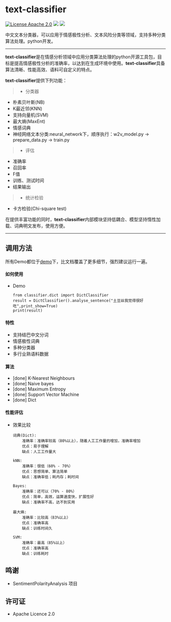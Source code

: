 # text-classifier
[![License Apache 2.0](https://img.shields.io/badge/license-Apache%202.0-blue.svg)](https://github.com/deepmipt/DeepPavlov/blob/master/LICENSE) ![](https://img.shields.io/badge/Language-Python-blue.svg) ![](https://img.shields.io/badge/Python-3.X-red.svg)

中文文本分类器，可以应用于情感极性分析、文本风险分类等领域，支持多种分类算法处理。python开发。

---


**text-classifier**是在情感分析领域中应用分类算法处理的python开源工具包，目标是提高情感极性分析的准确率，以达到在生成环境中使用。**text-classifier**具备算法清晰、性能高效、语料可自定义的特点。

**text-classifier**提供下列功能：
> * 分类器
  * 朴素贝叶斯(NB)
  * K最近邻(KNN)
  * 支持向量机(SVM)
  * 最大熵(MaxEnt)
  * 情感词典
  * 神经网络文本分类:neural_network下，顺序执行：w2v_model.py -> prepare_data.py -> train.py
> * 评估
  * 准确率
  * 召回率
  * F值
  * 训练、测试时间
  * 结果输出
> * 统计检验
  * 卡方检验(Chi-square test)



在提供丰富功能的同时，**text-classifier**内部模块坚持低耦合、模型坚持惰性加载、词典明文发布，使用方便。

------

## 调用方法


所有Demo都位于[demo](https://github.com/shibing624/text-classifier/blob/master/demo.py)下，比文档覆盖了更多细节，强烈建议运行一遍。

#### 如何使用

  - Demo


	```
	from classifier.dict import DictClassifier
    result = DictClassifier().analyse_sentence("土豆丝我觉得很好吃",print_show=True)
    print(result)
	```


#### 特性
   - 支持结巴中文分词
   - 情感极性词典
   - 多种分类器
   - 多行业熟语料数据

#### 算法
  - [done] K-Nearest Neighbours
  - [done] Naive bayes
  - [done] Maximum Entropy
  - [done] Support Vector Machine
  - [done] Dict

#### 性能评估
  - 效果比较
	
	```
	词典(Dict):
        准确率：准确率较高（80%以上），随着人工工作量的增加，准确率增加
        优点：易于理解
        缺点：人工工作量大
    
    kNN:
        准确率：很低（60% - 70%）
        优点：思想简单、算法简单
        缺点：准确率低；耗内存；耗时间
    
    Bayes:
        准确率：还可以（70% - 80%）
        优点：简单，高效，运算速度快，扩展性好
        缺点：准确率不高，达不到实用
    
    最大熵:
        准确率：比较高（83%以上）
        优点：准确率高
        缺点：训练时间久
    
    SVM:
        准确率：最高（85%以上）
        优点：准确率高
        缺点：训练耗时
	```

## 鸣谢
  - SentimentPolarityAnalysis 项目 

## 许可证
  - Apache Licence 2.0